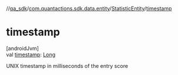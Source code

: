 //[qa_sdk](../../../index.md)/[com.quantactions.sdk.data.entity](../index.md)/[StatisticEntity](index.md)/[timestamp](timestamp.md)

# timestamp

[androidJvm]\
val [timestamp](timestamp.md): [Long](https://kotlinlang.org/api/latest/jvm/stdlib/kotlin/-long/index.html)

UNIX timestamp in milliseconds of the entry score
